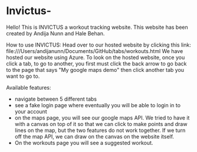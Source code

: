 # Invictus-

Hello! This is INVICTUS a workout tracking website. This website has been created by Andija Nunn and Hale Behan. 

How to use INVICTUS: 
    Head over to our hosted website by clicking this link: file:///Users/andijanunn/Documents/GitHub/tabs/workouts.html 
                We have hosted our website using Azure. To look on the hosted website, once you click a tab, to go to another, you first must click the back arrow to go back to the page that says "My google maps demo" then click another tab you want to go to.
                
Available features: 
- navigate between 5 different tabs 
- see a fake login page where eventually you will be able to login in to your account
- on the maps page, you will see our google maps API. We tried to have it with a canvas on top of it so that we can click to make points and draw lines on the map, but the two features do not work together. If we turn off the map API, we can draw on the canvas on the website itself. 
- On the workouts page you will see a suggested workout. 
